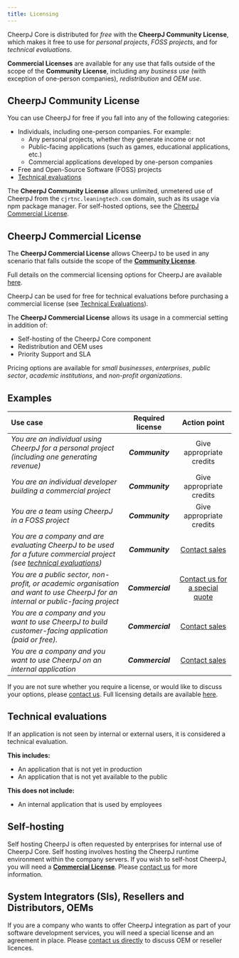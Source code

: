 ```yaml
---
title: Licensing
---
```


CheerpJ Core is distributed for _free_ with the **CheerpJ Community License**, which makes it free to use for _personal projects_, _FOSS projects_, and for _technical evaluations_.

**Commercial Licenses** are available for any use that falls outside of the scope of the **Community License**, including any _business use_ (with exception of one-person companies), _redistribution_ and _OEM use_.

## CheerpJ Community License

You can use CheerpJ for free if you fall into any of the following categories:

- Individuals, including one-person companies. For example:
  - Any personal projects, whether they generate income or not
  - Public-facing applications (such as games, educational applications, etc.)
  - Commercial applications developed by one-person companies
- Free and Open-Source Software (FOSS) projects
- [Technical evaluations](#technical-evaluations)

The **CheerpJ Community License** allows unlimited, unmetered use of CheerpJ from the `cjrtnc.leaningtech.com` domain, such as its usage via npm package manager. For self-hosted options, see the [CheerpJ Commercial License](#CheerpJ-Commercial-License).

## CheerpJ Commercial License

The **CheerpJ Commercial License** allows CheerpJ to be used in any scenario that falls outside the scope of the [**Community License**](#cheerpj-community-license).

Full details on the commercial licensing options for CheerpJ are available [here](https://cheerpj.com/licensing/).

CheerpJ can be used for free for technical evaluations before purchasing a commercial license (see [Technical Evaluations](#technical-evaluations)).

The **CheerpJ Commercial License** allows its usage in a commercial setting in addition of:

- Self-hosting of the CheerpJ Core component
- Redistribution and OEM uses
- Priority Support and SLA

Pricing options are available for _small businesses_, _enterprises_, _public sector_, _academic institutions_, and _non-profit organizations_.

## Examples

| Use case                                                                                                                                        | Required license |                          Action point                          |
| :---------------------------------------------------------------------------------------------------------------------------------------------- | :--------------: | :------------------------------------------------------------: |
| _You are an individual using CheerpJ for a personal project (including one generating revenue)_                                                 | _**Community**_  |                    Give appropriate credits                    |
| _You are an individual developer building a commercial project_                                                                                 | _**Community**_  |                    Give appropriate credits                    |
| _You are a team using CheerpJ in a FOSS project_                                                                                                | _**Community**_  |                    Give appropriate credits                    |
| _You are a company and are evaluating CheerpJ to be used for a future commercial project (see [technical evaluations](#technical-evaluations))_ | _**Community**_  |         [Contact sales](https://cheerpj.com/contact/)          |
| _You are a public sector, non-profit, or academic organisation and want to use CheerpJ for an internal or public-facing project_                | _**Commercial**_ | [Contact us for a special quote](https://cheerpj.com/contact/) |
| _You are a company and you want to use CheerpJ to build customer-facing application (paid or free)._                                            | _**Commercial**_ |         [Contact sales](https://cheerpj.com/contact/)          |
| _You are a company and you want to use CheerpJ on an internal application_                                                                      | _**Commercial**_ |         [Contact sales](https://cheerpj.com/contact/)          |

If you are not sure whether you require a license, or would like to discuss your options, please [contact us](https://cheerpj.com/contact/). Full licensing details are available [here](https://cheerpj.com/licensing/).

## Technical evaluations

If an application is not seen by internal or external users, it is considered a technical evaluation.

**This includes:**

- An application that is not yet in production
- An application that is not yet available to the public

**This does not include:**

- An internal application that is used by employees

## Self-hosting

Self hosting CheerpJ is often requested by enterprises for internal use of CheerpJ Core. Self hosting involves hosting the CheerpJ runtime environment within the company servers. If you wish to self-host CheerpJ, you will need a [**Commercial License**](#cheerpj-commercial-license). Please [contact us](https://cheerpj.com/contact/) for more information.

## System Integrators (SIs), Resellers and Distributors, OEMs

If you are a company who wants to offer CheerpJ integration as part of your software development services, you will need a special license and an agreement in place. Please [contact us directly](https://cheerpj.com/contact/) to discuss OEM or reseller licences.
